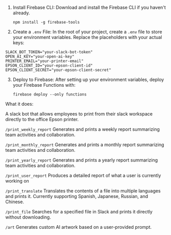 1. Install Firebase CLI: Download and install the Firebase CLI if you haven't already.

   ```npm install -g firebase-tools```

2. Create a ```.env``` File:
   In the root of your project, create a ```.env``` file to store your environment variables. Replace the placeholders with your actual keys:

```
SLACK_BOT_TOKEN="your-slack-bot-token"
OPEN_AI_KEY="your-open-ai-key"
PRINTER_EMAIL="your-printer-email"
EPSON_CLIENT_ID="your-epson-client-id"
EPSON_CLIENT_SECRET="your-epson-client-secret"
```

3. Deploy to Firebase:
   After setting up your environment variables, deploy your Firebase Functions with:
   
   ```
   firebase deploy --only functions
   ```


What it does:

A slack bot that allows employees to print from their slack workspace directly to the office Epson printer.

```/print_weekly_report``` Generates and prints a weekly report summarizing team activities and collaboration.

```/print_monthly_report``` Generates and prints a monthly report summarizing team activities and collaboration.

```/print_yearly_report``` Generates and prints a yearly report summarizing team activities and collaboration.

```/print_user_report``` Produces a detailed report of what a user is currently working on

```/print_translate``` Translates the contents of a file into multiple languages and prints it. Currently supporting Spanish, Japanese, Russian, and Chinese.

```/print_file``` Searches for a specified file in Slack and prints it directly without downloading.

```/art``` Generates custom AI artwork based on a user-provided prompt.
